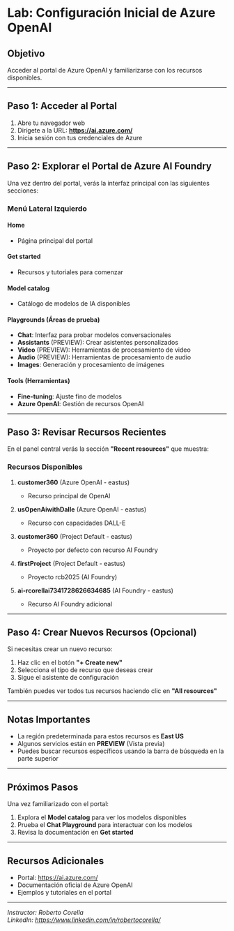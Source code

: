 # Lab: Configuración Inicial de Azure OpenAI

## Objetivo
Acceder al portal de Azure OpenAI y familiarizarse con los recursos disponibles.

---

## Paso 1: Acceder al Portal

1. Abre tu navegador web
2. Dirígete a la URL: **https://ai.azure.com/**
3. Inicia sesión con tus credenciales de Azure

---

## Paso 2: Explorar el Portal de Azure AI Foundry

Una vez dentro del portal, verás la interfaz principal con las siguientes secciones:

### Menú Lateral Izquierdo

#### **Home**
- Página principal del portal

#### **Get started**
- Recursos y tutoriales para comenzar

#### **Model catalog**
- Catálogo de modelos de IA disponibles

#### **Playgrounds** (Áreas de prueba)
- **Chat**: Interfaz para probar modelos conversacionales
- **Assistants** (PREVIEW): Crear asistentes personalizados
- **Video** (PREVIEW): Herramientas de procesamiento de video
- **Audio** (PREVIEW): Herramientas de procesamiento de audio
- **Images**: Generación y procesamiento de imágenes

#### **Tools** (Herramientas)
- **Fine-tuning**: Ajuste fino de modelos
- **Azure OpenAI**: Gestión de recursos OpenAI

---

## Paso 3: Revisar Recursos Recientes

En el panel central verás la sección **"Recent resources"** que muestra:

### Recursos Disponibles

1. **customer360** (Azure OpenAI - eastus)
   - Recurso principal de OpenAI

2. **usOpenAiwithDalle** (Azure OpenAI - eastus)
   - Recurso con capacidades DALL-E

3. **customer360** (Project Default - eastus)
   - Proyecto por defecto con recurso AI Foundry

4. **firstProject** (Project Default - eastus)
   - Proyecto rcb2025 (AI Foundry)

5. **ai-rcorellai7341728626634685** (AI Foundry - eastus)
   - Recurso AI Foundry adicional

---

## Paso 4: Crear Nuevos Recursos (Opcional)

Si necesitas crear un nuevo recurso:

1. Haz clic en el botón **"+ Create new"**
2. Selecciona el tipo de recurso que deseas crear
3. Sigue el asistente de configuración

También puedes ver todos tus recursos haciendo clic en **"All resources"**

---

## Notas Importantes

- La región predeterminada para estos recursos es **East US**
- Algunos servicios están en **PREVIEW** (Vista previa)
- Puedes buscar recursos específicos usando la barra de búsqueda en la parte superior

---

## Próximos Pasos

Una vez familiarizado con el portal:
1. Explora el **Model catalog** para ver los modelos disponibles
2. Prueba el **Chat Playground** para interactuar con los modelos
3. Revisa la documentación en **Get started**

---

## Recursos Adicionales

- Portal: https://ai.azure.com/
- Documentación oficial de Azure OpenAI
- Ejemplos y tutoriales en el portal

---

*Instructor: Roberto Corella*  
*LinkedIn: https://www.linkedin.com/in/robertocorella/*
